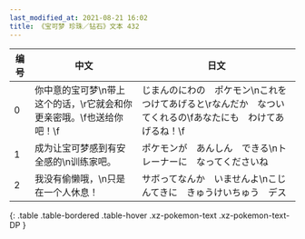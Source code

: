 ```yaml
---
last_modified_at: 2021-08-21 16:02
title: 《宝可梦 珍珠／钻石》文本 432
---
```

| 编号 | 中文 | 日文 |
| ---- | ---- | ---- |
| 0 | 你中意的宝可梦\n带上这个的话，\r它就会和你更亲密哦。\f也送给你吧！\f | じまんのにわの　ポケモン\nこれを　つけてあげると\rなんだか　なついてくれるの\fあなたにも　わけてあげるね！\f |
| 1 | 成为让宝可梦感到有安全感的\n训练家吧。 | ポケモンが　あんしん　できる\nトレーナーに　なってくださいね |
| 2 | 我没有偷懒哦，\n只是在一个人休息！ | サボってなんか　いませんよ\nこじんてきに　きゅうけいちゅう　デス |
{: .table .table-bordered .table-hover .xz-pokemon-text .xz-pokemon-text-DP }